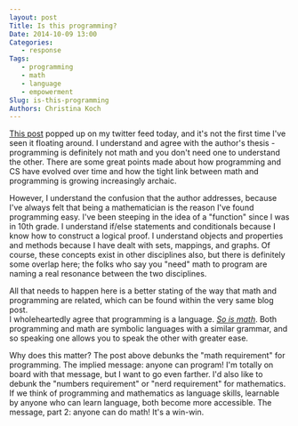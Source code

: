 ```yaml
---
layout: post
Title: Is this programming?  
Date: 2014-10-09 13:00
Categories: 
   - response
Tags: 
   - programming
   - math
   - language
   - empowerment
Slug: is-this-programming
Authors: Christina Koch
---
```



[This post](http://www.sarahmei.com/blog/2014/07/15/programming-is-not-math/) popped up on my twitter feed today, and it's not the first time I've seen it floating around.  I understand and agree with the author's thesis - programming is definitely not math and you don't need one to understand the other.  There are some great points made about how programming and CS have evolved over time and how the tight link between math and programming is growing increasingly archaic.  

However, I understand the confusion that the author addresses, because I've always felt that being a mathematician is the reason I've found programming easy.  I've been steeping in the idea of a "function" since I was in 10th grade.  I understand if/else statements and conditionals because I know how to construct a logical proof.  I understand objects and properties and methods because I have dealt with sets, mappings, and graphs.  Of course, these concepts exist in other disciplines also, but there is definitely some overlap here; the folks who say you "need" math to program are naming a real resonance between the two disciplines.  

All that needs to happen here is a better stating of the way that math and programming are related, which can be found within the very same blog post.  
I wholeheartedly agree that programming is a language.  *[So is math](is-this-math.html)*.  Both programming and math are symbolic languages with a similar grammar, and so speaking one allows you to speak the other with greater ease.  

Why does this matter?  The post above debunks the "math requirement" for programming.  The implied message: anyone can program!  I'm totally on board with that message, but I want to go even farther.  I'd also like to debunk the "numbers requirement" or "nerd requirement" for mathematics.  If we think of programming and mathematics as language skills, learnable by anyone who can learn language, both become more accessible.   The message, part 2: anyone can do math!  It's a win-win.  